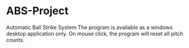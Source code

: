 # ABS-Project
Automatic Ball Strike System
The program is available as a windows desktop application only.
On mouse click, the program will reset all pitch counts.
